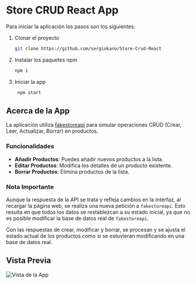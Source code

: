 # Store CRUD React App

Para iniciar la aplicación los pasos son los siguientes:

1. Clonar el proyecto
   ```sh
   git clone https://github.com/sergiokano/Store-Crud-React
   ```
2. Instalar los paquetes npm
   ```sh
   npm i
   ```
3. Iniciar la app

   ```sh
    npm start
   ```

## Acerca de la App

La aplicación utiliza [fakestoreapi](https://fakestoreapi.com/) para simular operaciones CRUD (Crear, Leer, Actualizar, Borrar) en productos.

### Funcionalidades

- **Añadir Productos**: Puedes añadir nuevos productos a la lista.
- **Editar Productos**: Modifica los detalles de un producto existente.
- **Borrar Productos**: Elimina productos de la lista.

### Nota Importante

Aunque la respuesta de la API se trata y refleja cambios en la interfaz, al recargar la página web, se realiza una nueva petición a `fakestoreapi`. Esto resulta en que todos los datos se restablezcan a su estado inicial, ya que no es posible modificar la base de datos real de `fakestoreapi`.

Con las respuestas de crear, modificar y borrar, se procesan y se ajusta el estado actual de los productos como si se estuvieran modificando en una base de datos real.

## Vista Previa

![Vista de la App](https://github.com/sergiokano/Store-Crud-React/assets/113986570/42581f29-8364-4f3f-935e-7c6fb95e4c89)
